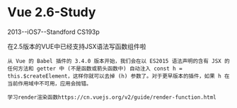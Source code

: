 # Vue 2.6-Study
2013--iOS7--Standford CS193p

在2.5版本的VUE中已经支持JSX语法写函数组件啦

```
从 Vue 的 Babel 插件的 3.4.0 版本开始，我们会在以 ES2015 语法声明的含有 JSX 的任何方法和 getter 中 (不是函数或箭头函数中) 自动注入 const h = this.$createElement，这样你就可以去掉 (h) 参数了。对于更早版本的插件，如果 h 在当前作用域中不可用，应用会抛错。

学习render渲染函数https://cn.vuejs.org/v2/guide/render-function.html
```

